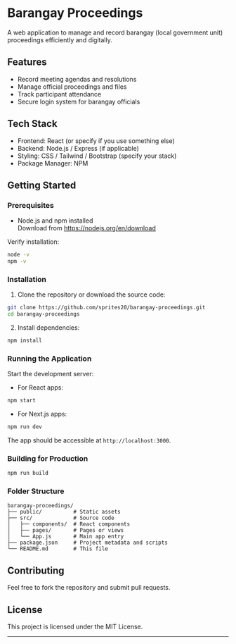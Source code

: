 # Barangay Proceedings

A web application to manage and record barangay (local government unit) proceedings efficiently and digitally.

## Features

- Record meeting agendas and resolutions
- Manage official proceedings and files
- Track participant attendance
- Secure login system for barangay officials

## Tech Stack

- Frontend: React (or specify if you use something else)
- Backend: Node.js / Express (if applicable)
- Styling: CSS / Tailwind / Bootstrap (specify your stack)
- Package Manager: NPM

## Getting Started

### Prerequisites

- Node.js and npm installed  
  Download from https://nodejs.org/en/download

Verify installation:

```bash
node -v
npm -v
```

### Installation

1. Clone the repository or download the source code:

```bash
git clone https://github.com/sprites20/barangay-proceedings.git
cd barangay-proceedings
```

2. Install dependencies:

```bash
npm install
```

### Running the Application

Start the development server:

- For React apps:

```bash
npm start
```

- For Next.js apps:

```bash
npm run dev
```

The app should be accessible at `http://localhost:3000`.

### Building for Production

```bash
npm run build
```

### Folder Structure

```
barangay-proceedings/
├── public/          # Static assets
├── src/             # Source code
│   ├── components/  # React components
│   ├── pages/       # Pages or views
│   └── App.js       # Main app entry
├── package.json     # Project metadata and scripts
└── README.md        # This file
```

## Contributing

Feel free to fork the repository and submit pull requests.

## License

This project is licensed under the MIT License.

---
